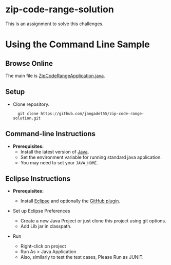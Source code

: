 # zip-code-range-solution
This is an assignment to solve this challenges.

Using the Command Line Sample
==============================================================

Browse Online
--------------

The main file is [ZipCodeRangeApplication.java](https://github.com/jangadet55/zip-code-range-solution/blob/main/src/com/app/main/ZipCodeRangeApplication.java).


Setup
-----

* Clone repository.

        git clone https://github.com/jangadet55/zip-code-range-solution.git


Command-line Instructions
-------------------------

* **Prerequisites:**
    * Install the latest version of [Java](https://java.com).
    * Set the environment variable for running standard java application.
    * You may need to set your `JAVA_HOME`.


Eclipse Instructions
--------------------

* **Prerequisites:**
    * Install [Eclipse](http://www.eclipse.org/downloads/) and optionally the [GitHub plugin](http://eclipse.github.com/).

* Set up Eclipse Preferences
    
    * Create a new Java Project or just clone this project using git options.
    * Add Lib jar in classpath.
    
* Run

    * Right-click on project
    * Run As > Java Application
    * Also, similarly to test the test cases, Please Run as JUNIT.
    
